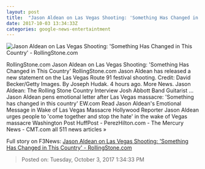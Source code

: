 ```yaml
---
layout: post
title:  "Jason Aldean on Las Vegas Shooting: 'Something Has Changed in This Country' - RollingStone.com"
date: 2017-10-03 13:34:33Z
categories: google-news-entertaintment
---
```


![Jason Aldean on Las Vegas Shooting: 'Something Has Changed in This Country' - RollingStone.com](http://img.wennermedia.com/social/gettyimages-856483180-1588f673-4da3-4668-953a-363dccca0dff.jpg)

RollingStone.com Jason Aldean on Las Vegas Shooting: 'Something Has Changed in This Country' RollingStone.com Jason Aldean has released a new statement on the Las Vegas Route 91 festival shooting. Credit: David Becker/Getty Images. By Joseph Hudak. 4 hours ago. More News. Jason Aldean: The Rolling Stone Country Interview Josh Abbott Band Guitarist ... Jason Aldean pens emotional letter after Las Vegas massacre: 'Something has changed in this country' EW.com Read Jason Aldean's Emotional Message in Wake of Las Vegas Massacre Hollywood Reporter Jason Aldean urges people to 'come together and stop the hate' in the wake of Vegas massacre Washington Post HuffPost - PerezHilton.com - The Mercury News - CMT.com all 511 news articles »


Full story on F3News: [Jason Aldean on Las Vegas Shooting: 'Something Has Changed in This Country' - RollingStone.com](http://www.f3nws.com/n/M2YrEE)

> Posted on: Tuesday, October 3, 2017 1:34:33 PM
